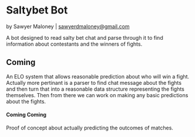 # Saltybet Bot
by Sawyer Maloney | sawyerdmaloney@gmail.com

A bot designed to read salty bet chat and parse through it to find information about contestants and the winners of fights.

## Coming
An ELO system that allows reasonable prediction about who will win a fight.
Actually more pertinant is a parser to find chat message about the fights and then turn that into a reasonable data structure representing the fights themselves. Then from there we can work on making any basic predictions about the fights.

#### Coming Coming
Proof of concept about actually predicting the outcomes of matches.
